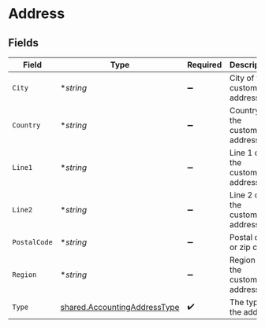 # Address


## Fields

| Field                                                                               | Type                                                                                | Required                                                                            | Description                                                                         |
| ----------------------------------------------------------------------------------- | ----------------------------------------------------------------------------------- | ----------------------------------------------------------------------------------- | ----------------------------------------------------------------------------------- |
| `City`                                                                              | **string*                                                                           | :heavy_minus_sign:                                                                  | City of the customer address.                                                       |
| `Country`                                                                           | **string*                                                                           | :heavy_minus_sign:                                                                  | Country of the customer address.                                                    |
| `Line1`                                                                             | **string*                                                                           | :heavy_minus_sign:                                                                  | Line 1 of the customer address.                                                     |
| `Line2`                                                                             | **string*                                                                           | :heavy_minus_sign:                                                                  | Line 2 of the customer address.                                                     |
| `PostalCode`                                                                        | **string*                                                                           | :heavy_minus_sign:                                                                  | Postal code or zip code.                                                            |
| `Region`                                                                            | **string*                                                                           | :heavy_minus_sign:                                                                  | Region of the customer address.                                                     |
| `Type`                                                                              | [shared.AccountingAddressType](../../../pkg/models/shared/accountingaddresstype.md) | :heavy_check_mark:                                                                  | The type of the address                                                             |